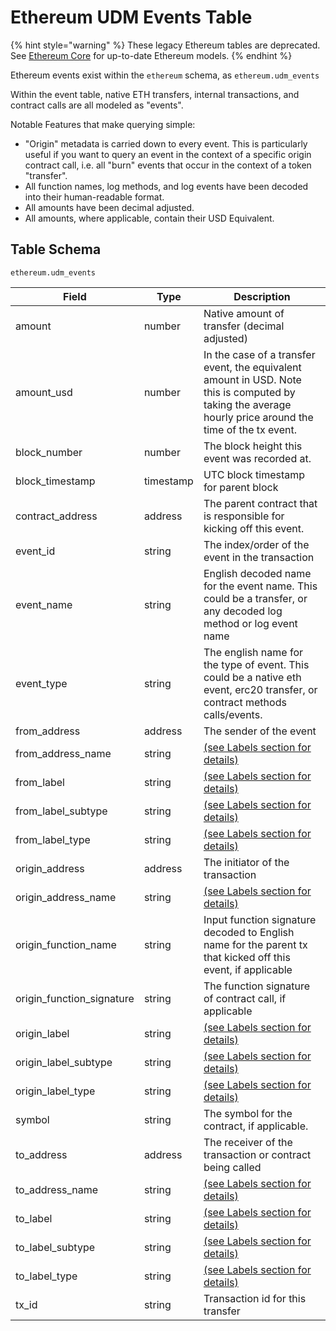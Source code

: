 # Ethereum UDM Events Table

{% hint style="warning" %}
These legacy Ethereum tables are deprecated. See [Ethereum Core](../ethereum-core-tables/) for up-to-date Ethereum models.
{% endhint %}

Ethereum events exist within the `ethereum` schema, as `ethereum.udm_events`&#x20;

Within the event table, native ETH transfers, internal transactions, and contract calls are all modeled as "events".

Notable Features that make querying simple:

* "Origin" metadata is carried down to every event. This is particularly useful if you want to query an event in the context of a specific origin contract call, i.e. all "burn" events that occur in the context of a token "transfer".
* All function names, log methods, and log events have been decoded into their human-readable format.
* All amounts have been decimal adjusted.
* All amounts, where applicable, contain their USD Equivalent.

## Table Schema

`ethereum.udm_events`

| Field                       | Type      | Description                                                                                                                                              |
| --------------------------- | --------- | -------------------------------------------------------------------------------------------------------------------------------------------------------- |
| amount                      | number    | Native amount of transfer (decimal adjusted)                                                                                                             |
| amount\_usd                 | number    | In the case of a transfer event, the equivalent amount in USD. Note this is computed by taking the average hourly price around the time of the tx event. |
| block\_number               | number    | The block height this event was recorded at.                                                                                                             |
| block\_timestamp            | timestamp | UTC block timestamp for parent block                                                                                                                     |
| contract\_address           | address   | The parent contract that is responsible for kicking off this event.                                                                                      |
| event\_id                   | string    | The index/order of the event in the transaction                                                                                                          |
| event\_name                 | string    | English decoded name for the event name. This could be a transfer, or any decoded log method or log event name                                           |
| event\_type                 | string    | The english name for the type of event. This could be a native eth event, erc20 transfer, or contract methods calls/events.                              |
| from\_address               | address   | The sender of the event                                                                                                                                  |
| from\_address\_name         | string    | [(see Labels section for details)](../../address-tags-and-labels/labels/)                                                                                |
| from\_label                 | string    | [(see Labels section for details)](../../address-tags-and-labels/labels/)                                                                                |
| from\_label\_subtype        | string    | [(see Labels section for details)](../../address-tags-and-labels/labels/)                                                                                |
| from\_label\_type           | string    | [(see Labels section for details)](../../address-tags-and-labels/labels/)                                                                                |
| origin\_address             | address   | The initiator of the transaction                                                                                                                         |
| origin\_address\_name       | string    | [(see Labels section for details)](../../address-tags-and-labels/labels/)                                                                                |
| origin\_function\_name      | string    | Input function signature decoded to English name for the parent tx that kicked off this event, if applicable                                             |
| origin\_function\_signature | string    | The function signature of contract call, if applicable                                                                                                   |
| origin\_label               | string    | [(see Labels section for details)](../../address-tags-and-labels/labels/)                                                                                |
| origin\_label\_subtype      | string    | [(see Labels section for details)](../../address-tags-and-labels/labels/)                                                                                |
| origin\_label\_type         | string    | [(see Labels section for details)](../../address-tags-and-labels/labels/)                                                                                |
| symbol                      | string    | The symbol for the contract, if applicable.                                                                                                              |
| to\_address                 | address   | The receiver of the transaction or contract being called                                                                                                 |
| to\_address\_name           | string    | [(see Labels section for details)](../../address-tags-and-labels/labels/)                                                                                |
| to\_label                   | string    | [(see Labels section for details)](../../address-tags-and-labels/labels/)                                                                                |
| to\_label\_subtype          | string    | [(see Labels section for details)](../../address-tags-and-labels/labels/)                                                                                |
| to\_label\_type             | string    | [(see Labels section for details)](../../address-tags-and-labels/labels/)                                                                                |
| tx\_id                      | string    | Transaction id for this transfer                                                                                                                         |



